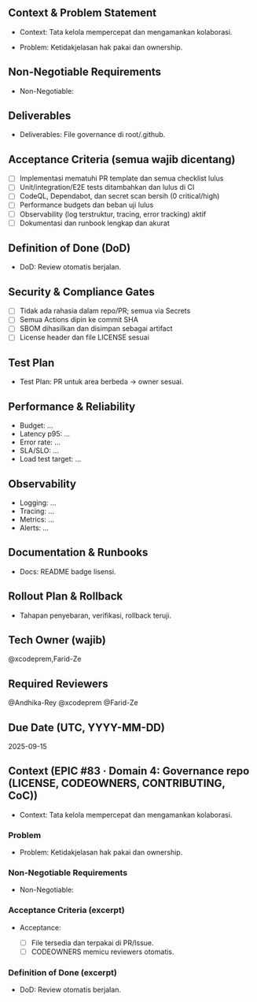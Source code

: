 <!-- AUTO:ENTERPRISE_TEMPLATE_V1 BEGIN -->
<!-- epic:#83 domain:4:Governance repo (LICENSE, CODEOWNERS, CONTRIBUTING, CoC) generated:2025-08-23T18:24:41.854Z -->
## Context & Problem Statement
- Context: Tata kelola mempercepat dan mengamankan kolaborasi.

- Problem: Ketidakjelasan hak pakai dan ownership.

## Non-Negotiable Requirements
- Non-Negotiable:

## Deliverables
- Deliverables: File governance di root/.github.

## Acceptance Criteria (semua wajib dicentang)
- [ ] Implementasi mematuhi PR template dan semua checklist lulus
- [ ] Unit/integration/E2E tests ditambahkan dan lulus di CI
- [ ] CodeQL, Dependabot, dan secret scan bersih (0 critical/high)
- [ ] Performance budgets dan beban uji lulus
- [ ] Observability (log terstruktur, tracing, error tracking) aktif
- [ ] Dokumentasi dan runbook lengkap dan akurat

## Definition of Done (DoD)
- DoD: Review otomatis berjalan.

## Security & Compliance Gates
- [ ] Tidak ada rahasia dalam repo/PR; semua via Secrets
- [ ] Semua Actions dipin ke commit SHA
- [ ] SBOM dihasilkan dan disimpan sebagai artifact
- [ ] License header dan file LICENSE sesuai

## Test Plan
- Test Plan: PR untuk area berbeda → owner sesuai.

## Performance & Reliability
- Budget: ...
- Latency p95: ...
- Error rate: ...
- SLA/SLO: ...
- Load test target: ...

## Observability
- Logging: ...
- Tracing: ...
- Metrics: ...
- Alerts: ...

## Documentation & Runbooks
- Docs: README badge lisensi.

## Rollout Plan & Rollback
- Tahapan penyebaran, verifikasi, rollback teruji.

## Tech Owner (wajib)
@xcodeprem,Farid-Ze

## Required Reviewers
@Andhika-Rey @xcodeprem @Farid-Ze

## Due Date (UTC, YYYY-MM-DD)
2025-09-15
<!-- AUTO:ENTERPRISE_TEMPLATE_V1 END -->

<!-- AUTO:CONTEXT_V1 BEGIN -->
<!-- parent:#7 epic:#83 generated:2025-08-23T16:20:27.437Z -->
## Context (EPIC #83 · Domain 4: Governance repo (LICENSE, CODEOWNERS, CONTRIBUTING, CoC))

- Context: Tata kelola mempercepat dan mengamankan kolaborasi.

### Problem
- Problem: Ketidakjelasan hak pakai dan ownership.

### Non-Negotiable Requirements
- Non-Negotiable:

### Acceptance Criteria (excerpt)
- Acceptance:
  
  - [ ] File tersedia dan terpakai di PR/Issue.
  - [ ] CODEOWNERS memicu reviewers otomatis.

### Definition of Done (excerpt)
- DoD: Review otomatis berjalan.

<!-- AUTO:CONTEXT_V1 END -->
